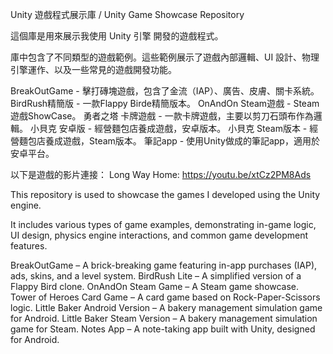 Unity 遊戲程式展示庫 / Unity Game Showcase Repository

這個庫是用來展示我使用 Unity 引擎 開發的遊戲程式。

庫中包含了不同類型的遊戲範例。這些範例展示了遊戲內部邏輯、UI 設計、物理引擎運作、以及一些常見的遊戲開發功能。

BreakOutGame - 擊打磚塊遊戲，包含了金流（IAP）、廣告、皮膚、關卡系統。
BirdRush精簡版 - 一款Flappy Birde精簡版本。
OnAndOn Steam遊戲 - Steam遊戲ShowCase。
勇者之塔 卡牌遊戲 - 一款卡牌遊戲，主要以剪刀石頭布作為邏輯。
小貝克 安卓版 - 經營麵包店養成遊戲，安卓版本。
小貝克 Steam版本 - 經營麵包店養成遊戲，Steam版本。
筆記app - 使用Unity做成的筆記app，適用於安卓平台。

以下是遊戲的影片連接：
Long Way Home: https://youtu.be/xtCz2PM8Ads

This repository is used to showcase the games I developed using the Unity engine.

It includes various types of game examples, demonstrating in-game logic, UI design, physics engine interactions, and common game development features.

BreakOutGame – A brick-breaking game featuring in-app purchases (IAP), ads, skins, and a level system.
BirdRush Lite – A simplified version of a Flappy Bird clone.
OnAndOn Steam Game – A Steam game showcase.
Tower of Heroes Card Game – A card game based on Rock-Paper-Scissors logic.
Little Baker Android Version – A bakery management simulation game for Android.
Little Baker Steam Version – A bakery management simulation game for Steam.
Notes App – A note-taking app built with Unity, designed for Android.
